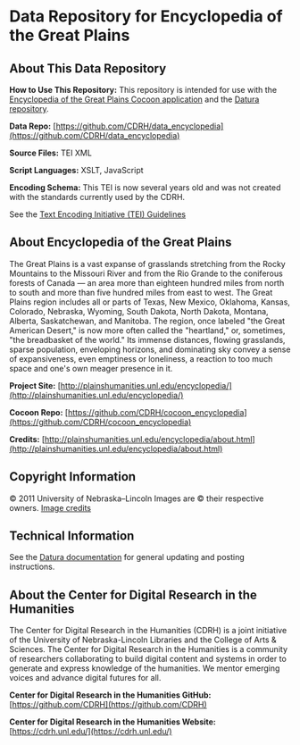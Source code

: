 # Data Repository for Encyclopedia of the Great Plains

## About This Data Repository

**How to Use This Repository:** This repository is intended for use with the [Encyclopedia of the Great Plains Cocoon application](https://github.com/CDRH/cocoon_encyclopedia) and the [Datura repository](https://github.com/CDRH/datura).

**Data Repo:** [https://github.com/CDRH/data_encyclopedia](https://github.com/CDRH/data_encyclopedia)

**Source Files:** TEI XML

**Script Languages:** XSLT, JavaScript

**Encoding Schema:** This TEI is now several years old and was not created with the standards currently used by the CDRH. 

See the [Text Encoding Initiative (TEI) Guidelines](https://tei-c.org/release/doc/tei-p5-doc/en/html/index.html)

## About Encyclopedia of the Great Plains

The Great Plains is a vast expanse of grasslands stretching from the Rocky Mountains to the Missouri River and from the Rio Grande to the coniferous forests 
of Canada — an area more than eighteen hundred miles from north to south and more than five hundred miles from east to west. The Great Plains region includes 
all or parts of Texas, New Mexico, Oklahoma, Kansas, Colorado, Nebraska, Wyoming, South Dakota, North Dakota, Montana, Alberta, Saskatchewan, and Manitoba. 
The region, once labeled "the Great American Desert," is now more often called the "heartland," or, sometimes, "the breadbasket of the world." Its 
immense distances, flowing grasslands, sparse population, enveloping horizons, and dominating sky convey a sense of expansiveness, even emptiness or 
loneliness, a reaction to too much space and one's own meager presence in it.

**Project Site:** [http://plainshumanities.unl.edu/encyclopedia/](http://plainshumanities.unl.edu/encyclopedia/)

**Cocoon Repo:** [https://github.com/CDRH/cocoon_encyclopedia](https://github.com/CDRH/cocoon_encyclopedia)

**Credits:** [http://plainshumanities.unl.edu/encyclopedia/about.html](http://plainshumanities.unl.edu/encyclopedia/about.html)

## Copyright Information

© 2011 University of Nebraska–Lincoln
Images are © their respective owners.
[Image credits](http://plainshumanities.unl.edu/encyclopedia/credits.html)

## Technical Information

See the [Datura documentation](https://github.com/CDRH/datura) for general updating and posting instructions. 

## About the Center for Digital Research in the Humanities

The Center for Digital Research in the Humanities (CDRH) is a joint initiative of the University of Nebraska-Lincoln Libraries and 
the College of Arts & Sciences. The Center for Digital Research in the Humanities is a community of researchers collaborating to 
build digital content and systems in order to generate and express knowledge of the humanities. 
We mentor emerging voices and advance digital futures for all.

**Center for Digital Research in the Humanities GitHub:** [https://github.com/CDRH](https://github.com/CDRH)

**Center for Digital Research in the Humanities Website:** [https://cdrh.unl.edu/](https://cdrh.unl.edu/)
